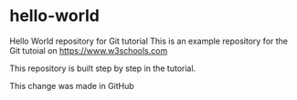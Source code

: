 # hello-world
Hello World repository for Git tutorial
This is an example repository for the Git tutoial on https://www.w3schools.com

This repository is built step by step in the tutorial.

This change was made in GitHub
